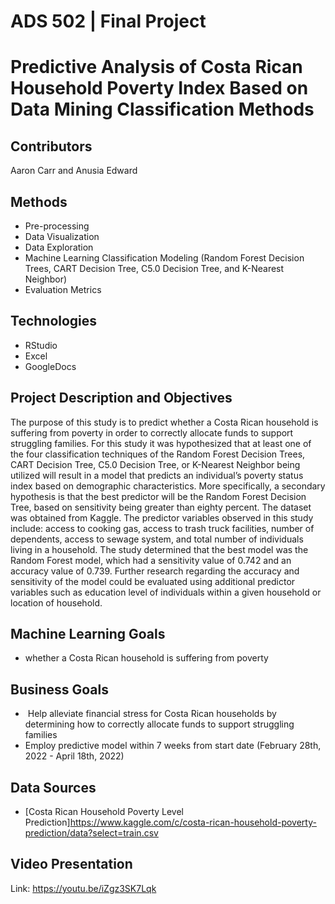 # ADS 502 | Final Project 
# Predictive Analysis of Costa Rican Household Poverty Index Based on Data Mining Classification Methods
## Contributors
Aaron Carr and Anusia Edward
## Methods  
* Pre-processing 
* Data Visualization
* Data Exploration 
* Machine Learning Classification Modeling (Random Forest Decision Trees, CART Decision Tree, C5.0 Decision Tree, and K-Nearest Neighbor)
* Evaluation Metrics 
## Technologies 
* RStudio  
* Excel 
* GoogleDocs 
## Project Description and Objectives 
The purpose of this study is to predict whether a Costa Rican household is suffering
from poverty in order to correctly allocate funds to support struggling families. For this study it
was hypothesized that at least one of the four classification techniques of the Random Forest
Decision Trees, CART Decision Tree, C5.0 Decision Tree, or K-Nearest Neighbor being
utilized will result in a model that predicts an individual’s poverty status index based on
demographic characteristics. More specifically, a secondary hypothesis is that the best predictor
will be the Random Forest Decision Tree, based on sensitivity being greater than eighty percent.
The dataset was obtained from Kaggle. The predictor variables observed in this study include:
access to cooking gas, access to trash truck facilities, number of dependents, access to sewage
system, and total number of individuals living in a household. The study determined that the
best model was the Random Forest model, which had a sensitivity value of 0.742 and an
accuracy value of 0.739. Further research regarding the accuracy and sensitivity of the model
could be evaluated using additional predictor variables such as education level of individuals
within a given household or location of household.
## Machine Learning Goals 
* whether a Costa Rican household is suffering from poverty
## Business Goals 
*  Help alleviate financial stress for Costa Rican households by determining how to correctly allocate funds to support struggling families
* Employ predictive model within 7 weeks from start date (February 28th, 2022 - April 18th, 2022)
## Data Sources 
- [Costa Rican Household Poverty Level Prediction]https://www.kaggle.com/c/costa-rican-household-poverty-prediction/data?select=train.csv 
## Video Presentation 
Link: https://youtu.be/iZgz3SK7Lqk

